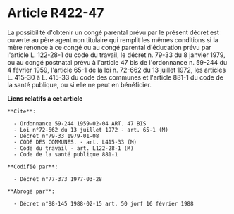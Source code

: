 # Article R422-47

La possibilité d'obtenir un congé parental prévu par le présent décret est ouverte au père agent non titulaire qui remplit
les mêmes conditions si la mère renonce à ce congé ou au congé parental d'éducation prévu par l'article L. 122-28-1 du code
du travail, le décret n. 79-33 du 8 janvier 1979, ou au congé postnatal prévu à l'article 47 bis de l'ordonnance n. 59-244 du
4 février 1959, l'article 65-1 de la loi n. 72-662 du 13 juillet 1972, les articles L. 415-30 à L. 415-33 du code des
communes et l'article 881-1 du code de la santé publique, ou si elle ne peut en bénéficier.

**Liens relatifs à cet article**

	**Cite**:

	  - Ordonnance 59-244 1959-02-04 ART. 47 BIS
	  - Loi n°72-662 du 13 juillet 1972 - art. 65-1 (M)
	  - Décret n°79-33 1979-01-08
	  - CODE DES COMMUNES. - art. L415-33 (M)
	  - Code du travail - art. L122-28-1 (M)
	  - Code de la santé publique 881-1

	**Codifié par**:

	  - Décret n°77-373 1977-03-28

	**Abrogé par**:

	  - Décret n°88-145 1988-02-15 art. 50 jorf 16 février 1988
